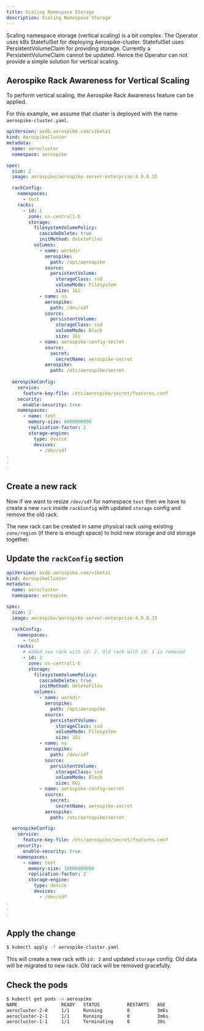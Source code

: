 ```yaml
---
title: Scaling Namespace Storage
description: Scaling Namespace Storage
---
```


Scaling namespace storage (vertical scaling) is a bit complex. The Operator uses k8s StatefulSet for deploying Aerospike-cluster. StatefulSet uses PersistentVolumeClaim for providing storage. Currently a PersistentVolumeClaim cannot be updated. Hence the Operator can not provide a simple solution for vertical scaling.

## Aerospike Rack Awareness for Vertical Scaling

To perform vertical scaling, the Aerospike Rack Awareness feature can be applied.

For this example, we assume that cluster is deployed with the name `aerospike-cluster.yaml`.

```yaml
apiVersion: asdb.aerospike.com/v1beta1
kind: AerospikeCluster
metadata:
  name: aerocluster
  namespace: aerospike

spec:
  size: 2
  image: aerospike/aerospike-server-enterprise:4.9.0.33

  rackConfig:
    namespaces:
      - test
    racks:
      - id: 1
        zone: us-central1-b
        storage:
          filesystemVolumePolicy:
            cascadeDelete: true
            initMethod: deleteFiles
          volumes:
            - name: workdir
              aerospike:
                path: /opt/aerospike
              source:
                persistentVolume:
                  storageClass: ssd
                  volumeMode: Filesystem
                  size: 1Gi
            - name: ns
              aerospike:
                path: /dev/sdf
              source:
                persistentVolume:
                  storageClass: ssd
                  volumeMode: Block
                  size: 3Gi
            - name: aerospike-config-secret
              source:
                secret:
                  secretName: aerospike-secret
              aerospike:
                path: /etc/aerospike/secret
        
  aerospikeConfig:
    service:
      feature-key-file: /etc/aerospike/secret/features.conf
    security:
      enable-security: true
    namespaces:
      - name: test
        memory-size: 6000000000
        replication-factor: 2
        storage-engine:
          type: device
          devices:
            - /dev/sdf
.
.
.
```

## Create a new rack

Now if we want to resize `/dev/sdf` for namespace `test` then we have to create a new `rack` inside `rackConfig` with updated `storage` config and remove the old rack.

The new rack can be created in same physical rack using existing `zone/region` (if there is enough space) to hold new storage and old storage together.

## Update the `rackConfig` section

```yaml
apiVersion: asdb.aerospike.com/v1beta1
kind: AerospikeCluster
metadata:
  name: aerocluster
  namespace: aerospike

spec:
  size: 2
  image: aerospike/aerospike-server-enterprise:4.9.0.33

  rackConfig:
    namespaces:
      - test
    racks:
      # Added new rack with id: 2. Old rack with id: 1 is removed
      - id: 2
        zone: us-central1-b
        storage:
          filesystemVolumePolicy:
            cascadeDelete: true
            initMethod: deleteFiles
          volumes:
            - name: workdir
              aerospike:
                path: /opt/aerospike
              source:
                persistentVolume:
                  storageClass: ssd
                  volumeMode: Filesystem
                  size: 1Gi
            - name: ns
              aerospike:
                path: /dev/sdf
              source:
                persistentVolume:
                  storageClass: ssd
                  volumeMode: Block
                  size: 8Gi
            - name: aerospike-config-secret
              source:
                secret:
                  secretName: aerospike-secret
              aerospike:
                path: /etc/aerospike/secret

  aerospikeConfig:
    service:
      feature-key-file: /etc/aerospike/secret/features.conf
    security:
      enable-security: true
    namespaces:
      - name: test
        memory-size: 10000000000
        replication-factor: 2
        storage-engine:
          type: device
          devices:
            - /dev/sdf
.
.
.
```

## Apply the change
```sh
$ kubectl apply -f aerospike-cluster.yaml
```
This will create a new rack with `id: 2` and updated `storage` config. Old data will be migrated to new rack. Old rack will be removed gracefully.

## Check the pods

```sh
$ kubectl get pods -n aerospike
NAME                READY   STATUS          RESTARTS   AGE
aerocluster-2-0     1/1     Running         0          3m6s
aerocluster-2-1     1/1     Running         0          3m6s
aerocluster-1-1     1/1     Terminating     0          30s
```
